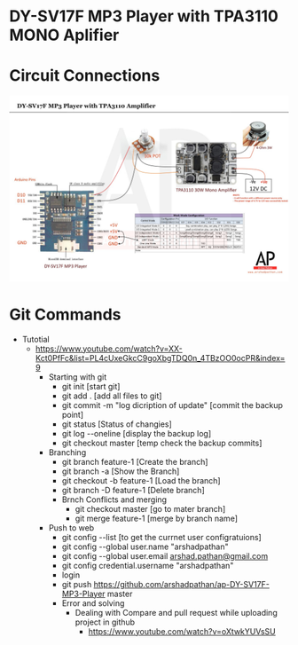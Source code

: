 

# DY-SV17F MP3 Player with TPA3110 MONO Aplifier

# Circuit Connections
![Circuit Connections](/Circuits/ap-DY_SV17F-mp3-player-connections.jpg?raw=true "Circuit Connections")

# Git Commands 
* Tutotial
  * https://www.youtube.com/watch?v=XX-Kct0PfFc&list=PL4cUxeGkcC9goXbgTDQ0n_4TBzOO0ocPR&index=9
    * Starting with git
      - git init [start git]
      - git add . [add all files to git]
      - git commit -m "log dicription of update"  [commit the backup point]
      - git status [Status of changies]
      - git log --oneline [display the backup log]
      - git checkout master [temp check the backup commits]
    * Branching
      - git branch feature-1 [Create the branch]
      - git branch -a [Show the Branch]
      - git checkout -b feature-1 [Load the branch]
      - git branch -D feature-1 [Delete branch]
      * Brnch Conflicts and merging
        - git checkout master [go to mater branch]
        - git merge feature-1 [merge by branch name]
    * Push to web  
        - git config --list [to get the currnet user configratuions]
        - git config --global user.name "arshadpathan"
        - git config --global user.email arshad.pathan@gmail.com
        - git config credential.username "arshadpathan"
        - login
        - git push https://github.com/arshadpathan/ap-DY-SV17F-MP3-Player master
        - Error and solving
          - Dealing with Compare and pull request while uploading project in github
            - https://www.youtube.com/watch?v=oXtwkYUVsSU